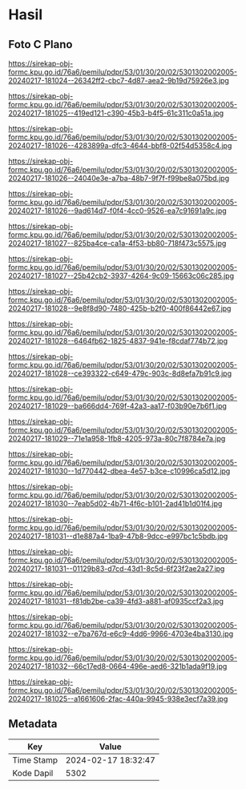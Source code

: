# Hasil

## Foto C Plano

https://sirekap-obj-formc.kpu.go.id/76a6/pemilu/pdpr/53/01/30/20/02/5301302002005-20240217-181024--26342ff2-cbc7-4d87-aea2-9b19d75926e3.jpg

https://sirekap-obj-formc.kpu.go.id/76a6/pemilu/pdpr/53/01/30/20/02/5301302002005-20240217-181025--419ed121-c390-45b3-b4f5-61c311c0a51a.jpg

https://sirekap-obj-formc.kpu.go.id/76a6/pemilu/pdpr/53/01/30/20/02/5301302002005-20240217-181026--4283899a-dfc3-4644-bbf8-02f54d5358c4.jpg

https://sirekap-obj-formc.kpu.go.id/76a6/pemilu/pdpr/53/01/30/20/02/5301302002005-20240217-181026--24040e3e-a7ba-48b7-9f7f-f99be8a075bd.jpg

https://sirekap-obj-formc.kpu.go.id/76a6/pemilu/pdpr/53/01/30/20/02/5301302002005-20240217-181026--9ad614d7-f0f4-4cc0-9526-ea7c91691a9c.jpg

https://sirekap-obj-formc.kpu.go.id/76a6/pemilu/pdpr/53/01/30/20/02/5301302002005-20240217-181027--825ba4ce-ca1a-4f53-bb80-718f473c5575.jpg

https://sirekap-obj-formc.kpu.go.id/76a6/pemilu/pdpr/53/01/30/20/02/5301302002005-20240217-181027--25b42cb2-3937-4264-9c09-15663c06c285.jpg

https://sirekap-obj-formc.kpu.go.id/76a6/pemilu/pdpr/53/01/30/20/02/5301302002005-20240217-181028--9e8f8d90-7480-425b-b2f0-400f86442e67.jpg

https://sirekap-obj-formc.kpu.go.id/76a6/pemilu/pdpr/53/01/30/20/02/5301302002005-20240217-181028--6464fb62-1825-4837-941e-f8cdaf774b72.jpg

https://sirekap-obj-formc.kpu.go.id/76a6/pemilu/pdpr/53/01/30/20/02/5301302002005-20240217-181028--ce393322-c649-479c-903c-8d8efa7b91c9.jpg

https://sirekap-obj-formc.kpu.go.id/76a6/pemilu/pdpr/53/01/30/20/02/5301302002005-20240217-181029--ba666dd4-769f-42a3-aa17-f03b90e7b6f1.jpg

https://sirekap-obj-formc.kpu.go.id/76a6/pemilu/pdpr/53/01/30/20/02/5301302002005-20240217-181029--71e1a958-1fb8-4205-973a-80c7f8784e7a.jpg

https://sirekap-obj-formc.kpu.go.id/76a6/pemilu/pdpr/53/01/30/20/02/5301302002005-20240217-181030--1d770442-dbea-4e57-b3ce-c10996ca5d12.jpg

https://sirekap-obj-formc.kpu.go.id/76a6/pemilu/pdpr/53/01/30/20/02/5301302002005-20240217-181030--7eab5d02-4b71-4f6c-b101-2ad41b1d01f4.jpg

https://sirekap-obj-formc.kpu.go.id/76a6/pemilu/pdpr/53/01/30/20/02/5301302002005-20240217-181031--d1e887a4-1ba9-47b8-9dcc-e997bc1c5bdb.jpg

https://sirekap-obj-formc.kpu.go.id/76a6/pemilu/pdpr/53/01/30/20/02/5301302002005-20240217-181031--01129b83-d7cd-43d1-8c5d-6f23f2ae2a27.jpg

https://sirekap-obj-formc.kpu.go.id/76a6/pemilu/pdpr/53/01/30/20/02/5301302002005-20240217-181031--f81db2be-ca39-4fd3-a881-af0935ccf2a3.jpg

https://sirekap-obj-formc.kpu.go.id/76a6/pemilu/pdpr/53/01/30/20/02/5301302002005-20240217-181032--e7ba767d-e6c9-4dd6-9966-4703e4ba3130.jpg

https://sirekap-obj-formc.kpu.go.id/76a6/pemilu/pdpr/53/01/30/20/02/5301302002005-20240217-181032--66c17ed8-0664-496e-aed6-321b1ada9f19.jpg

https://sirekap-obj-formc.kpu.go.id/76a6/pemilu/pdpr/53/01/30/20/02/5301302002005-20240217-181025--a1661606-2fac-440a-9945-938e3ecf7a39.jpg


## Metadata

| Key        | Value               |
| ---------- | ------------------- |
| Time Stamp | 2024-02-17 18:32:47 |
| Kode Dapil | 5302                |



